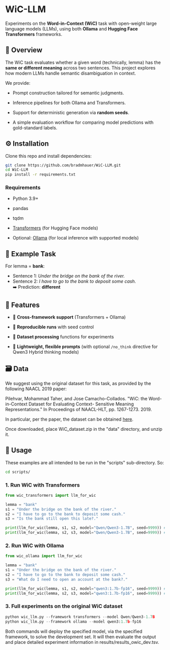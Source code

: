 # WiC-LLM

Experiments on the **Word-in-Context (WiC)** task with open-weight large language models (LLMs), using both **Ollama** and **Hugging Face Transformers** frameworks.

## 📖 Overview

The WiC task evaluates whether a given word (technically, lemma) has the **same or different meaning** across two sentences. This project explores how modern LLMs handle semantic disambiguation in context.

We provide:

- Prompt construction tailored for semantic judgments.

- Inference pipelines for both Ollama and Transformers.

- Support for deterministic generation via **random seeds**.

- A simple evaluation workflow for comparing model predictions with gold-standard labels.

## ⚙️ Installation

Clone this repo and install dependencies:

```bash
git clone https://github.com/bradmhauer/WiC-LLM.git
cd WiC-LLM
pip install -r requirements.txt
```

### Requirements

- Python 3.9+

- pandas

- tqdm

- [Transformers](https://huggingface.co/docs/transformers) (for Hugging Face models)

- Optional: [Ollama](https://ollama.com/) (for local inference with supported models)


## 🎯 Example Task

For lemma = **bank**:

- Sentence 1: *Under the bridge on the bank of the river.*
- Sentence 2: *I have to go to the bank to deposit some cash.*  
  ➡️ Prediction: **different**


## 🔑 Features

- 🔄 **Cross-framework support** (Transformers + Ollama)

- 🎲 **Reproducible runs** with seed control

- 🧪 **Dataset processing** functions for experiments

- 📝 **Lightweight, flexible prompts** (with optional `/no_think` directive for Qwen3 Hybrid thinking models)


## 🗃️  Data

We suggest using the original dataset for this task, as provided by the following NAACL 2019 paper:

Pilehvar, Mohammad Taher, and Jose Camacho-Collados.
"WiC: the Word-in-Context Dataset for Evaluating Context-
Sensitive Meaning Representations." In Proceedings of
NAACL-HLT, pp. 1267-1273. 2019.

In particular, per the paper, the dataset can be obtained [here](https://pilehvar.github.io/wic/).

Once downloaded, place WiC_dataset.zip in the "data" directory, and unzip it.


## 🚀 Usage

These examples are all intended to be run in the "scripts" sub-directory. So:
```bash
cd scripts/
```

### 1. Run WiC with Transformers

```python
from wic_transformers import llm_for_wic

lemma = "bank"
s1 = "Under the bridge on the bank of the river."
s2 = "I have to go to the bank to deposit some cash."
s3 = "Is the bank still open this late?."

print(llm_for_wic(lemma, s1, s2, model="Qwen/Qwen3-1.7B", seed=9999)) # Returns False
print(llm_for_wic(lemma, s2, s3, model="Qwen/Qwen3-1.7B", seed=9999)) # Returns True
```

### 2. Run WiC with Ollama

```python
from wic_ollama import llm_for_wic

lemma = "bank"
s1 = "Under the bridge on the bank of the river."
s2 = "I have to go to the bank to deposit some cash."
s3 = "What do I need to open an account at the bank?."

print(llm_for_wic(lemma, s1, s2, model="qwen3:1.7b-fp16", seed=9999)) # Returns False
print(llm_for_wic(lemma, s2, s3, model="qwen3:1.7b-fp16", seed=9999)) # Returns True
```

### 3. Full experiments on the original WiC dataset
```python
python wic_llm.py --framework transformers --model Qwen/Qwen3-1.7B
python wic_llm.py --framework ollama --model qwen3:1.7b-fp16

```

Both commands will deploy the specified model, via the specified framework, to solve the development set. It will then evaluate the output and place detailed experiment information in results/results_owic_dev.tsv.

